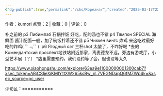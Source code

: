 ```yaml
---
{"dg-publish":true,"permalink":"/xhs/Кореана/","created":"2025-03-17T22:35:13.714+08:00","updated":"2025-03-17T22:35:13.714+08:00"}
---
```


作者：kumori
点赞：2   |   收藏：0   |   评论：0

补之前的
p3 Пибимпаб 石锅拌饭 好吃，配的汤也不错
p4 Тямпон SPECIAL 海鲜面 酱汁配面一般，加了碗饭拌着还不错
p5 Чиккен вингс 炸鸡 来这吃过最好吃的炸鸡( ﻿˶﻿´﹃`˵﻿ ) ﻿
p6 Ягодный сэт 三杯shot 太酸了，不咋好喝
*去的Комендантский проспект地铁站附近那家，离麦德龙不远，旁边有游戏厅，小型艺术展（？）
*店里需要预约，我们没约等了会，但也没等太久

https://www.xiaohongshu.com/explore/63ea9e11000000001300cab7?xsec_token=ABjCSIjeXjKMlY1tXW265ksBw_nL7VEGNDapQ6fMZWp4k=&xsec_source=pc_user

评论区：===========

